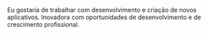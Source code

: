 Eu gostaria de trabalhar com desenvolvimento e criação de novos aplicativos.
Inovadora com oportunidades de desenvolvimento e de crescimento profissional.
